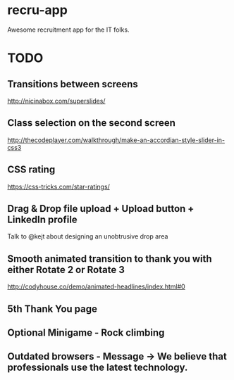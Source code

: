 # recru-app

Awesome recruitment app for the IT folks.

# TODO

## Transitions between screens
http://nicinabox.com/superslides/

## Class selection on the second screen
http://thecodeplayer.com/walkthrough/make-an-accordian-style-slider-in-css3

## CSS rating
https://css-tricks.com/star-ratings/

## Drag & Drop file upload + Upload button + LinkedIn profile
Talk to @kejt about designing an unobtrusive drop area

## Smooth animated transition to thank you with either Rotate 2 or Rotate 3
http://codyhouse.co/demo/animated-headlines/index.html#0

## 5th Thank You page

## Optional Minigame - Rock climbing

## Outdated browsers - Message -> We believe that professionals use the latest technology.
